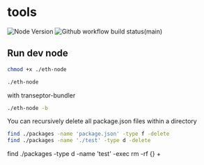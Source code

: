 # tools

![Node Version](https://img.shields.io/badge/node-18.x-green)
![Github workflow build status(main)](https://img.shields.io/github/actions/workflow/status/transeptorlabs/transeptor-bundler/build.yml?branch=main)

## Run dev node

```bash
chmod +x ./eth-node
```

```bash
./eth-node
```

with transeptor-bundler

```bash
./eth-node -b
```

You can recursively delete all package.json files within a directory
```bash
find ./packages -name 'package.json' -type f -delete
find ./packages -name './test' -type d -delete

```

find ./packages -type d -name 'test' -exec rm -rf {} +
